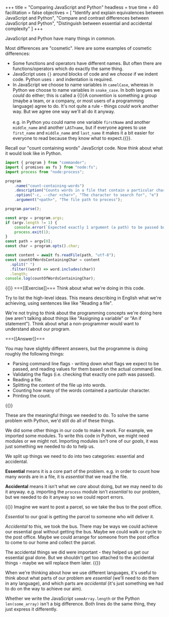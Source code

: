 +++
title = "Comparing JavaScript and Python"
headless = true
time = 40
facilitation = false
objectives = [
    "Identify and explain equivalences between JavaScript and Python",
    "Compare and contrast differences between JavaScript and Python",
    "Distinguish between essential and accidental complexity"
]
+++

JavaScript and Python have many things in common.

Most differences are "cosmetic". Here are some examples of cosmetic differences:
* Some functions and operators have different names. But often there are functions/operators which do exactly the same thing.
* JavaScript uses `{}` around blocks of code and we _choose_ if we indent code. Python uses `:` and indentation is required.
* In JavaScript we choose to name variables in `camelCase`, whereas in Python we choose to name variables in `snake_case`. In both langues we _could_ do either; this is called a {{<tooltip title="convention">}}A convention is something a group (maybe a team, or a company, or most users of a programming language) agree to do. It's not quite a rule - things _could_ work another way. But we agree one way we'll all do it anyway.<br /><br />e.g. in Python you could name one variable `firstName` and another `middle_name` and another `LASTname`, but if everyone agrees to use `first_name` and `middle_name` and `last_name` it makes it a bit easier for everyone to read because they know what to expect.{{</tooltip>}}.

Recall our "count containing words" JavaScript code. Now think about what it would look like in Python.

```js
import { program } from "commander";
import { promises as fs } from "node:fs";
import process from "node:process";

program
    .name("count-containing-words")
    .description("Counts words in a file that contain a particular character")
    .option("-c, --char <char>", "The character to search for", "e")
    .argument("<path>", "The file path to process");

program.parse();

const argv = program.args;
if (argv.length != 1) {
    console.error(`Expected exactly 1 argument (a path) to be passed but got ${argv.length}.`);
    process.exit(1);
}
const path = argv[0];
const char = program.opts().char;

const content = await fs.readFile(path, "utf-8");
const countOfWordsContainingChar = content
  .split(" ")
  .filter((word) => word.includes(char))
  .length;
console.log(countOfWordsContainingChar);
```

{{<tabs name="Exercise">}}
===[[Exercise]]===
Think about what we're doing in this code.

Try to list the high-level ideas. This means describing in English what we're achieving, using sentences like like "Reading a file".

We're not trying to think about the programming concepts we're doing here (we aren't talking about things like "Assigning a variable" or "An if statement"). Think about what a non-programmer would want to understand about our program.

===[[Answer]]===

You may have slightly different answers, but the programme is doing roughly the following things:

* Parsing command line flags - writing down what flags we expect to be passed, and reading values for them based on the actual command line.
* Validating the flags (i.e. checking that exactly one path was passed).
* Reading a file.
* Splitting the content of the file up into words.
* Counting how many of the words contained a particular character.
* Printing the count.

{{</tabs>}}

These are the meaningful things we needed to do. To solve the same problem with Python, we'd still do all of these things.

We did some other things in our code to make it work. For example, we imported some modules. To write this code in Python, we might need modules or we might not. Importing modules isn't one of our _goals_, it was just something we needed to do to help us.

We split up things we need to do into two categories: essential and accidental.

**Essential** means it is a core part of the problem. e.g. in order to count how many words are in a file, it is _essential_ that we read the file.

**Accidental** means it isn't what we _care_ about doing, but we may need to do it anyway. e.g. importing the `process` module isn't _essential_ to our problem, but we needed to do it anyway so we could report errors.

{{<note type="Think about real life">}}
Imagine we want to post a parcel, so we take the bus to the post office.

_Essential_ to our goal is getting the parcel to someone who will deliver it.

_Accidental_ to this, we took the bus. There may be ways we could achieve our essential goal without getting the bus. Maybe we could walk or cycle to the post office. Maybe we could arrange for someone from the post office to come to our home and collect the parcel.

The accidental things we did were important - they helped us get our essential goal done. But we shouldn't get too attached to the accidental things - maybe we will replace them later.
{{</note>}}


When we're thinking about how we use different languages, it's useful to think about what parts of our problem are _essential_ (we'll need to do them in any language), and which parts are _accidental_ (it's just something we had to do on the way to achieve our aim).

Whether we write the JavaScript `someArray.length` or the Python `len(some_array)` isn't a big difference. Both lines do the same thing, they just express it differently. 
